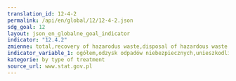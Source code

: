 ```yaml
---
translation_id: 12-4-2
permalink: /api/en/global/12/12-4-2.json
sdg_goal: 12
layout: json_en_globalne_goal_indicator
indicator: "12.4.2"
zmienne: total,recovery of hazarodus waste,disposal of hazardous waste
indicator_variable_1: ogółem,odzysk odpadów niebezpiecznych,unieszkodliwienie odpadów niebezpiecznych;
kategorie: by type of treatment
source_url: www.stat.gov.pl
---
```

